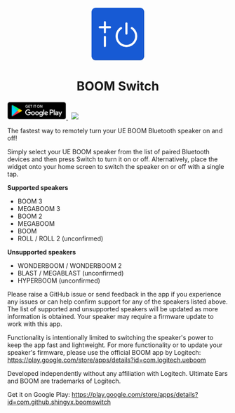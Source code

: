 <p align="center">
    <img width="120" src=".github/logo.png">
</p>

<h1 align="center">
    BOOM Switch
</h1>

<p>
    <a href='https://play.google.com/store/apps/details?id=com.github.shingyx.boomswitch&pcampaignid=pcampaignidMKT-Other-global-all-co-prtnr-py-PartBadge-Mar2515-1'>
        <img alt='Get it on Google Play' src='.github/play-store-badge-no-padding.png' height='40'>
    </a>
    &nbsp;
    <a href="https://github.com/Shingyx/BoomSwitch/actions?query=workflow%3A%22Android+CI%22+branch%3Amaster">
        <img src="https://github.com/Shingyx/BoomSwitch/workflows/Android%20CI/badge.svg?branch=master">
    </a>
</h1>

The fastest way to remotely turn your UE BOOM Bluetooth speaker on and off!

Simply select your UE BOOM speaker from the list of paired Bluetooth devices and then press Switch to turn it on or off. Alternatively, place the widget onto your home screen to switch the speaker on or off with a single tap.

<b>Supported speakers</b>
- BOOM 3
- MEGABOOM 3
- BOOM 2
- MEGABOOM
- BOOM
- ROLL / ROLL 2 (unconfirmed)

<b>Unsupported speakers</b>
- WONDERBOOM / WONDERBOOM 2
- BLAST / MEGABLAST (unconfirmed)
- HYPERBOOM (unconfirmed)

Please raise a GitHub issue or send feedback in the app if you experience any issues or can help confirm support for any of the speakers listed above. The list of supported and unsupported speakers will be updated as more information is obtained. Your speaker may require a firmware update to work with this app.

Functionality is intentionally limited to switching the speaker's power to keep the app fast and lightweight. For more functionality or to update your speaker's firmware, please use the official BOOM app by Logitech: https://play.google.com/store/apps/details?id=com.logitech.ueboom

Developed independently without any affiliation with Logitech. Ultimate Ears and BOOM are trademarks of Logitech.

Get it on Google Play: https://play.google.com/store/apps/details?id=com.github.shingyx.boomswitch
